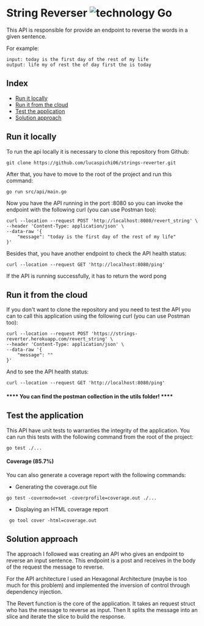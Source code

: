 # String Reverser ![technology Go](https://img.shields.io/badge/technology-go-blue.svg)

This API is responsible for provide an endpoint to reverse the words in a given sentence.

For example:
````
input: today is the first day of the rest of my life
output: life my of rest the of day first the is today
````

## Index
- [Run it locally](#run-it-locally)
- [Run it from the cloud](#run-it-from-the-cloud)
- [Test the application](#test-the-application)
- [Solution approach](#solution-approach)

## Run it locally
To run the api locally it is necessary to clone this repository from Github:
````
git clone https://github.com/lucaspichi06/strings-reverter.git
````

After that, you have to move to the root of the project and run this command:
````
go run src/api/main.go
````

Now you have the API running in the port :8080 so you can invoke the endpoint with the following curl (you can use Postman too):
````
curl --location --request POST 'http://localhost:8080/revert_string' \
--header 'Content-Type: application/json' \
--data-raw '{
    "message": "today is the first day of the rest of my life"
}'
````

Besides that, you have another endpoint to check the API health status:
````
curl --location --request GET 'http://localhost:8080/ping'
````

If the API is running successfully, it has to return the word pong 

## Run it from the cloud
If you don't want to clone the repository and you need to test the API you can to call this application using the following curl  (you can use Postman too):
````
curl --location --request POST 'https://strings-reverter.herokuapp.com/revert_string' \
--header 'Content-Type: application/json' \
--data-raw '{
    "message": ""
}'
````

And to see the API health status:
````
curl --location --request GET 'http://localhost:8080/ping'
````

#### **** You can find the postman collection in the utils folder! ****

## Test the application
This API have unit tests to warranties the integrity of the application.
You can run this tests with the following command from the root of the project:
````
go test ./...
````

#### Coverage (85.7%)
You can also generate a coverage report with the following commands:
- Generating the coverage.out file
````
go test -covermode=set -coverprofile=coverage.out ./...
````
- Displaying an HTML coverage report
 
````
 go tool cover -html=coverage.out
````

## Solution approach
The approach I followed was creating an API who gives an endpoint to reverse an input sentence. 
This endpoint is a post and receives in the body of the request the message to reverse.

For the API architecture I used an Hexagonal Architecture (maybe is too much for this problem) and implemented the inversion of control through dependency injection.

The Revert function is the core of the application.
It takes an request struct who has the message to reverse as input.
Then It splits the message into an slice and iterate the slice to build the response.